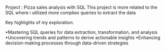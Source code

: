 Project : Pizza sales analysis with SQL
This project is more related to the SQL where i utilized more compkex queries to extract the data

Key highlights of my exploration:

•Mastering SQL queries for data extraction, transformation, and analysis
•Uncovering trends and patterns to derive actionable insights
•Enhancing decision-making processes through data-driven strategies
